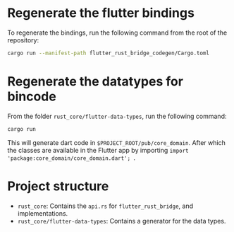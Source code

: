 # Regenerate the flutter bindings

To regenerate the bindings, run the following command from the root of the repository:

```sh
cargo run --manifest-path flutter_rust_bridge_codegen/Cargo.toml
```

# Regenerate the datatypes for bincode

From the folder `rust_core/flutter-data-types`, run the following command:

```sh
cargo run
```

This will generate dart code in `$PROJECT_ROOT/pub/core_domain`. After which the classes are available in the Flutter app by importing `import 'package:core_domain/core_domain.dart';
`.

# Project structure

- `rust_core`: Contains the `api.rs` for `flutter_rust_bridge`, and implementations.
- `rust_core/flutter-data-types`: Contains a generator for the data types.
